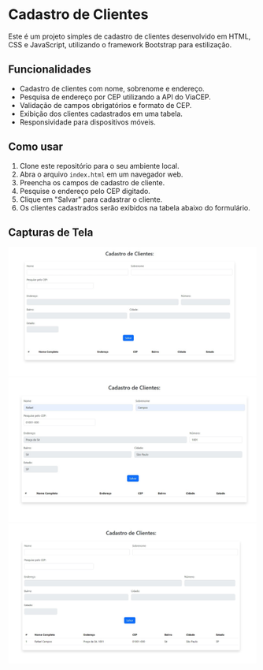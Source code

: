 # Cadastro de Clientes

Este é um projeto simples de cadastro de clientes desenvolvido em HTML, CSS e JavaScript, utilizando o framework Bootstrap para estilização.

## Funcionalidades

- Cadastro de clientes com nome, sobrenome e endereço.
- Pesquisa de endereço por CEP utilizando a API do ViaCEP.
- Validação de campos obrigatórios e formato de CEP.
- Exibição dos clientes cadastrados em uma tabela.
- Responsividade para dispositivos móveis.

## Como usar

1. Clone este repositório para o seu ambiente local.
2. Abra o arquivo `index.html` em um navegador web.
3. Preencha os campos de cadastro de cliente.
4. Pesquise o endereço pelo CEP digitado.
5. Clique em "Salvar" para cadastrar o cliente.
6. Os clientes cadastrados serão exibidos na tabela abaixo do formulário.

## Capturas de Tela

<img src="images/Captura de tela_7-5-2024_20200_127.0.0.1.jpeg">
<img src="images/Captura de tela_7-5-2024_202028_127.0.0.1.jpeg">
<img src="images/Captura de tela_7-5-2024_202042_127.0.0.1.jpeg">
